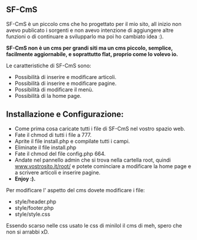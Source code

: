 ## SF-CmS ##

SF-CmS è un piccolo cms che ho progettato per il mio sito, all inizio non avevo publicato i sorgenti e non avevo intenzione di aggiungere altre funzioni o di continuare a svilupparlo ma poi ho cambiato idea :).

**SF-CmS non è un cms per grandi siti ma un cms piccolo, semplice, facilmente aggiornabile, e soprattutto flat, proprio come lo volevo io.**

Le caratteristiche di SF-CmS sono:

- Possibilità di inserire e modificare articoli.
- Possibilità di inserire e modificare pagine.
- Possibilità di modificare il menù.
- Possibilità di la home page.

## Installazione e Configurazione: ##

- Come prima cosa caricate tutti i file di SF-CmS nel vostro spazio web.
- Fate il chmod di tutti i file a 777.
- Aprite il file install.php e compilate tutti i campi.
- Eliminate il file install.php
- Fate il chmod del file config.php 664.
- Andate nel pannello admin che si trova nella cartella root, quindi www.vostrosito.it/root/ e potete cominciare a modificare la home page e a scrivere articoli e inserire pagine.
- **Enjoy :).**

Per modificare l' aspetto del cms dovete modificare i file:

- style/header.php
- style/footer.php
- style/style.css

Essendo scarso nelle css usato le css di minilol il cms di meh, spero che non si arrabbi xD.